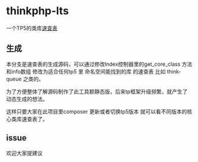 # thinkphp-lts
一个TP5的类库[速查表](https://yangweijie.github.io/thinkphp-lts/)

## 生成
本分支是速查表的生成源码，可以通过修改Index控制器里的get_core_class 方法和info数组 修改为适合任何tp5 里 命名空间能找到的库 的速查表  比如 think-queue 之类的。

为了方便整体了解源码制作了此工具额静态版，后来tp框架升级频繁，就产生了 动态生成的想法。

这样只要大家在此项目里composer 更新或者切换tp5版本 就可以看不同版本的核心类库速查表了。

## issue
欢迎大家提建议
